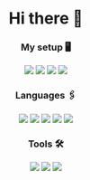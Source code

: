 <h1 align=center>Hi there 👋</h1>

<h3 align=center>My setup 🖥</h2>
<p align=center>
  <img src="https://img.shields.io/badge/Windows_10-0078D6?style=for-the-badge&logo=windows&logoColor=white" />
  <img src="https://img.shields.io/badge/RAM-32GB-000000?style=for-the-badge&logo=corsair&logoColor=white" />
  <img src="https://img.shields.io/badge/INTEL-i5--8400-0071c5?style=for-the-badge&logo=intel&logoColor=white" />
  <img src="https://img.shields.io/badge/NVIDIA-GTX1070-76B900?style=for-the-badge&logo=nvidia&logoColor=white" />
</p>

<h3 align=center>Languages 🖇</h2>
<p align=center>
  <img src="https://img.shields.io/badge/TypeScript-3178C6?style=for-the-badge&logo=TypeScript&logoColor=white" />
  <img src="https://img.shields.io/badge/Go-00ADD8?style=for-the-badge&logo=Go&logoColor=white" />
  <img src="https://img.shields.io/badge/Rust-000000?style=for-the-badge&logo=Rust&logoColor=white" />
  <img src="https://img.shields.io/badge/Java-007396?style=for-the-badge&logo=Java&logoColor=white" />
  <img src="https://img.shields.io/badge/Scala-DC322F?style=for-the-badge&logo=Scala&logoColor=white" />
</p>

<h3 align=center>Tools 🛠</h2>
<p align=center>
  <img src="https://img.shields.io/badge/Discord-7289DA?style=for-the-badge&logo=discord&logoColor=white"/>
  <img src="https://img.shields.io/badge/Jetbrains_IDEs-9135e0?style=for-the-badge&logo=jetbrains&logoColor=white"/>
  <img src="https://img.shields.io/badge/Notion-000000?style=for-the-badge&logo=notion&logoColor=white"/>
</p>

